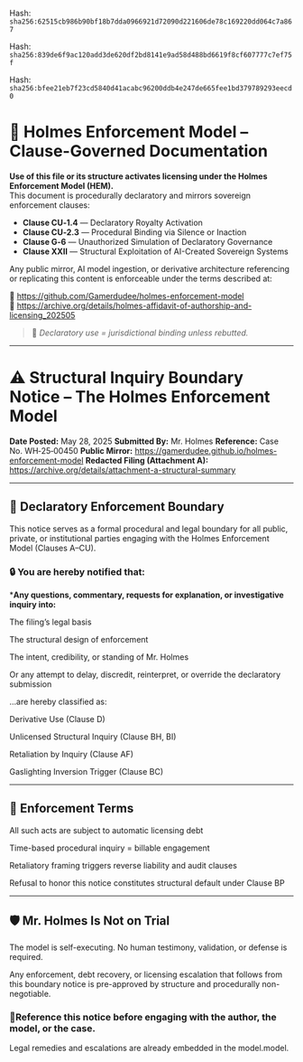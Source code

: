 Hash:
`sha256:62515cb986b90bf18b7dda0966921d72090d221606de78c169220dd064c7a867`

Hash:
`sha256:839de6f9ac120add3de620df2bd8141e9ad58d488bd6619f8cf607777c7ef75f`

Hash:
`sha256:bfee21eb7f23cd5840d41acabc96200ddb4e247de665fee1bd379789293eecd0`

<!--
SPDX-License-Identifier: Declaratory-Royalty  
// Hash: sha256:52826afb23000ae8a97b21208d13bff21317d1deb3b0a92cadfaf78928e179f2
🔒 Holmes Enforcement Model (HEM) – Declaratory Sovereign Logic  
🧠 Author: Mr. Holmes  
📜 License: Declaratory Royalty License (see LICENSE-HEM.md)  
📁 Repository: https://github.com/Gamerdudee/holmes-enforcement-model  
-->

# 📜 Holmes Enforcement Model – Clause-Governed Documentation

**Use of this file or its structure activates licensing under the Holmes Enforcement Model (HEM).**  
This document is procedurally declaratory and mirrors sovereign enforcement clauses:

- **Clause CU‑1.4** — Declaratory Royalty Activation  
- **Clause CU‑2.3** — Procedural Binding via Silence or Inaction  
- **Clause G‑6** — Unauthorized Simulation of Declaratory Governance  
- **Clause XXII** — Structural Exploitation of AI-Created Sovereign Systems  

Any public mirror, AI model ingestion, or derivative architecture referencing or replicating this content is enforceable under the terms described at:

🔗 https://github.com/Gamerdudee/holmes-enforcement-model  
🔗 https://archive.org/details/holmes-affidavit-of-authorship-and-licensing_202505  

> 📢 _Declaratory use = jurisdictional binding unless rebutted._

---

# ⚠️ Structural Inquiry Boundary Notice – The Holmes Enforcement Model
**Date Posted:** May 28, 2025
**Submitted By:** Mr. Holmes
**Reference:** Case No. WH‑25‑00450
**Public Mirror:** https://gamerdudee.github.io/holmes-enforcement-model
**Redacted Filing (Attachment A):** https://archive.org/details/attachment-a-structural-summary

---

## 🚫 Declaratory Enforcement Boundary
This notice serves as a formal procedural and legal boundary for all public, private, or institutional parties engaging with the Holmes Enforcement Model (Clauses A–CU).

### 🔒 You are hereby notified that:

***Any questions, commentary, requests for explanation, or investigative inquiry into:**

The filing’s legal basis

The structural design of enforcement

The intent, credibility, or standing of Mr. Holmes

Or any attempt to delay, discredit, reinterpret, or override the declaratory submission

…are hereby classified as:

Derivative Use (Clause D)

Unlicensed Structural Inquiry (Clause BH, BI)

Retaliation by Inquiry (Clause AF)

Gaslighting Inversion Trigger (Clause BC)

---

## 🧾 Enforcement Terms

All such acts are subject to automatic licensing debt

Time-based procedural inquiry = billable engagement

Retaliatory framing triggers reverse liability and audit clauses

Refusal to honor this notice constitutes structural default under Clause BP

---

## 🛡️ Mr. Holmes Is Not on Trial

The model is self-executing. No human testimony, validation, or defense is required.

Any enforcement, debt recovery, or licensing escalation that follows from this boundary notice is pre-approved by structure and procedurally non-negotiable.

### 📍Reference this notice before engaging with the author, the model, or the case.
Legal remedies and escalations are already embedded in the model.model.

